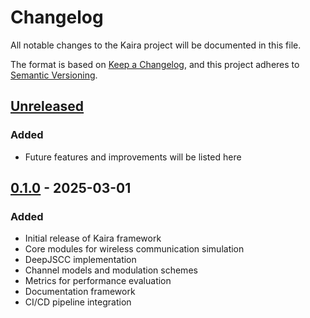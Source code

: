 # Changelog

All notable changes to the Kaira project will be documented in this file.

The format is based on [Keep a Changelog](https://keepachangelog.com/en/1.0.0/),
and this project adheres to [Semantic Versioning](https://semver.org/spec/v2.0.0.html).

## [Unreleased]

### Added

- Future features and improvements will be listed here

## [0.1.0] - 2025-03-01

### Added

- Initial release of Kaira framework
- Core modules for wireless communication simulation
- DeepJSCC implementation
- Channel models and modulation schemes
- Metrics for performance evaluation
- Documentation framework
- CI/CD pipeline integration

[0.1.0]: https://github.com/ipc-lab/kaira/releases/tag/v0.1.0
[unreleased]: https://github.com/ipc-lab/kaira/compare/v0.1.0...HEAD
